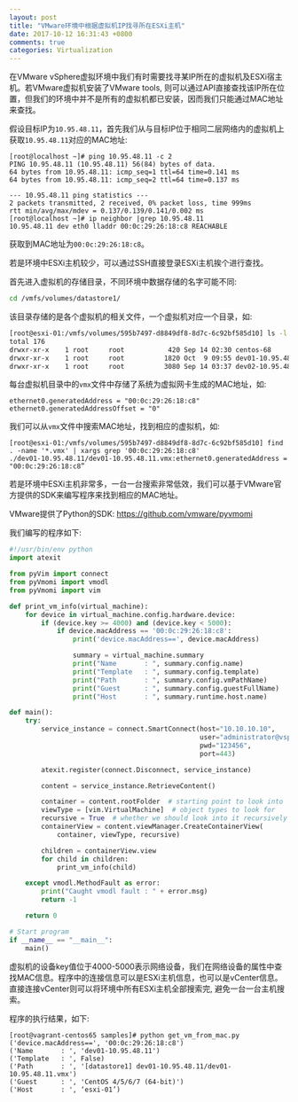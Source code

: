 ```yaml
---
layout: post
title: "VMware环境中根据虚拟机IP找寻所在ESXi主机"
date: 2017-10-12 16:31:43 +0800
comments: true
categories: Virtualization
---
```

在VMware vSphere虚拟环境中我们有时需要找寻某IP所在的虚拟机及ESXi宿主机。若VMware虚拟机安装了VMware tools, 则可以通过API直接查找该IP所在位置，但我们的环境中并不是所有的虚拟机都已安装，因而我们只能通过MAC地址来查找。

假设目标IP为`10.95.48.11`，首先我们从与目标IP位于相同二层网络内的虚拟机上获取`10.95.48.11`对应的MAC地址:

```plain
[root@localhost ~]# ping 10.95.48.11 -c 2
PING 10.95.48.11 (10.95.48.11) 56(84) bytes of data.
64 bytes from 10.95.48.11: icmp_seq=1 ttl=64 time=0.141 ms
64 bytes from 10.95.48.11: icmp_seq=2 ttl=64 time=0.137 ms

--- 10.95.48.11 ping statistics ---
2 packets transmitted, 2 received, 0% packet loss, time 999ms
rtt min/avg/max/mdev = 0.137/0.139/0.141/0.002 ms
[root@localhost ~]# ip neighbor |grep 10.95.48.11
10.95.48.11 dev eth0 lladdr 00:0c:29:26:18:c8 REACHABLE
```

获取到MAC地址为`00:0c:29:26:18:c8`。

<!--more-->

若是环境中ESXi主机较少，可以通过SSH直接登录ESXi主机挨个进行查找。

首先进入虚拟机的存储目录，不同环境中数据存储的名字可能不同:
```bash
cd /vmfs/volumes/datastore1/
```

该目录存储的是各个虚拟机的相关文件，一个虚拟机对应一个目录，如:
```bash
[root@esxi-01:/vmfs/volumes/595b7497-d8849df8-8d7c-6c92bf585d10] ls -l
total 176
drwxr-xr-x    1 root     root           420 Sep 14 02:30 centos-68
drwxr-xr-x    1 root     root          1820 Oct  9 09:55 dev01-10.95.48.11
drwxr-xr-x    1 root     root          3080 Sep 14 03:37 dev02-10.95.48.12
```

每台虚拟机目录中的`vmx`文件中存储了系统为虚拟网卡生成的MAC地址，如:

```plain
ethernet0.generatedAddress = "00:0c:29:26:18:c8"
ethernet0.generatedAddressOffset = "0"
```

我们可以从`vmx`文件中搜索MAC地址，找到相应的虚拟机，如:

```plain
[root@esxi-01:/vmfs/volumes/595b7497-d8849df8-8d7c-6c92bf585d10] find . -name '*.vmx' | xargs grep '00:0c:29:26:18:c8'
./dev01-10.95.48.11/dev01-10.95.48.11.vmx:ethernet0.generatedAddress = "00:0c:29:26:18:c8”
```

若是环境中ESXi主机非常多，一台一台搜索非常低效，我们可以基于VMware官方提供的SDK来编写程序来找到相应的MAC地址。

VMware提供了Python的SDK: https://github.com/vmware/pyvmomi

我们编写的程序如下:

```python
#!/usr/bin/env python
import atexit

from pyVim import connect
from pyVmomi import vmodl
from pyVmomi import vim

def print_vm_info(virtual_machine):
    for device in virtual_machine.config.hardware.device:
        if (device.key >= 4000) and (device.key < 5000):
            if device.macAddress == '00:0c:29:26:18:c8':
                print('device.macAddress==', device.macAddress)

                summary = virtual_machine.summary
                print("Name       : ", summary.config.name)
                print("Template   : ", summary.config.template)
                print("Path       : ", summary.config.vmPathName)
                print("Guest      : ", summary.config.guestFullName)
                print("Host       : ", summary.runtime.host.name)

def main():
    try:
        service_instance = connect.SmartConnect(host="10.10.10.10",
                                                user="administrator@vsphere.local",
                                                pwd="123456",
                                                port=443)

        atexit.register(connect.Disconnect, service_instance)

        content = service_instance.RetrieveContent()

        container = content.rootFolder  # starting point to look into
        viewType = [vim.VirtualMachine]  # object types to look for
        recursive = True  # whether we should look into it recursively
        containerView = content.viewManager.CreateContainerView(
            container, viewType, recursive)

        children = containerView.view
        for child in children:
            print_vm_info(child)

    except vmodl.MethodFault as error:
        print("Caught vmodl fault : " + error.msg)
        return -1

    return 0

# Start program
if __name__ == "__main__":
    main()
```

虚拟机的设备key值位于4000-5000表示网络设备，我们在网络设备的属性中查找MAC信息。程序中的连接信息可以是ESXi主机信息，也可以是vCenter信息。直接连接vCenter则可以将环境中所有ESXi主机全部搜索完, 避免一台一台主机搜索。

程序的执行结果，如下:

```plain
[root@vagrant-centos65 samples]# python get_vm_from_mac.py 
('device.macAddress==', '00:0c:29:26:18:c8')
('Name       : ', 'dev01-10.95.48.11')
('Template   : ', False)
('Path       : ', '[datastore1] dev01-10.95.48.11/dev01-10.95.48.11.vmx')
('Guest      : ', 'CentOS 4/5/6/7 (64-bit)')
('Host       : ', ‘esxi-01’)
```


